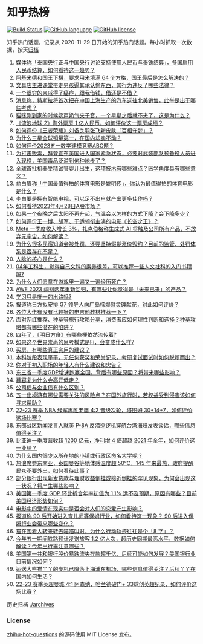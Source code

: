 # 知乎热榜
[![Build Status](https://github.com/ToWeLong/zhihu-hot-questions/workflows/CI/badge.svg)](https://github.com/ToWeLong/zhihu-hot-questions/actions)
[![GitHub language](https://img.shields.io/badge/language-golang-orange.svg)](https://golang.org/)
[![GitHub license](https://img.shields.io/github/license/ToWeLong/zhihu-hot-questions)](https://github.com/ToWeLong/zhihu-hot-questions/blob/main/LICENSE)

知乎热门话题，记录从 2020-11-29 日开始的知乎热门话题。每小时抓取一次数据，按天[归档](./archives)

<!-- BEGIN -->

1. [媒体称「泰国央行正与中国央行讨论支持使用人民币与泰铢结算」，多国启用人民币结算，如何看待这一趋势？](https://www.zhihu.com/question/598108865)
1. [阿基米德和国王下棋，要求用米填满 64 个方格，国王最后是怎么解决的？](https://www.zhihu.com/question/380875083)
1. [文具店主进课堂带走男孩逼其承认偷东西，其行为违反了哪些法律？](https://www.zhihu.com/question/597678030)
1. [一个很穷的亲戚得了癌症，跟我借钱，借还是不借？](https://www.zhihu.com/question/592123413)
1. [消息称，特斯拉将首次把在中国上海生产的汽车送往北美销售，此举是出于哪些考虑？](https://www.zhihu.com/question/597471724)
1. [猫咪刚到家的时候奶声奶气夹子音，一个星期之后就不夹了，这是为什么？](https://www.zhihu.com/question/597845408)
1. [《流浪地球 2》海外票房 1 亿人民币，如何评价这一票房成绩？](https://www.zhihu.com/question/596153292)
1. [如何评价《王者荣耀》刘备关羽张飞新皮肤「百相守梦」？](https://www.zhihu.com/question/597653206)
1. [为什么三星全球销量第一，在国内却卖不动？](https://www.zhihu.com/question/597826770)
1. [如何评价2023五一数学建模竞赛ABC题？](https://www.zhihu.com/question/597361374)
1. [为打击贩毒，拜登宣布美国进入国家紧急状态，必要时武装部队预备役人员进入现役，美国毒品泛滥到何种地步了？](https://www.zhihu.com/question/598210779)
1. [全球首批机器受精试管婴儿出生，这项技术有哪些难点？医学角度具有哪些意义？](https://www.zhihu.com/question/598207368)
1. [俞白眉称「中国最值得拍的体育电影是姚明传」，你认为最值得拍的体育电影是什么？](https://www.zhihu.com/question/596187946)
1. [李白要是拥有智能电视，可以足不出户就产出更多佳作吗？](https://www.zhihu.com/question/597297797)
1. [如何看待2023年4月28日A股市场？](https://www.zhihu.com/question/598127382)
1. [如果一个夜晚之后太阳不再升起，气温会以怎样的方式下降？会下降多少？](https://www.zhihu.com/question/597540165)
1. [如何评价王一博、胡军、于适领衔主演的电影《长空之王》？](https://www.zhihu.com/question/557738601)
1. [Meta 一季度收入增长 3%，扎克伯格称生成式 AI 将触及公司所有产品，不放弃元宇宙，如何解读？](https://www.zhihu.com/question/598064775)
1. [为什么很多民宿知道会被处罚，还要坚持假期涨价毁约？目前的监管、处罚体系是否存在不足？](https://www.zhihu.com/question/597947775)
1. [人脉的核心是什么？](https://www.zhihu.com/question/351341044)
1. [04年工科生，觉得自己文科的素养很差，可以推荐一些人文社科的入门书籍吗?](https://www.zhihu.com/question/597975549)
1. [为什么人们愿意在游戏里一遍又一遍经历死亡？](https://www.zhihu.com/question/596748431)
1. [AWE 2023 阔别两年重新回归，有哪些让你觉得是「未来已来」的产品？](https://www.zhihu.com/question/598211038)
1. [学习只是唯一的出路吗?](https://www.zhihu.com/question/598110289)
1. [报道称日方拟安排 G7 领导人向广岛核爆慰灵碑献花，对此如何评价？](https://www.zhihu.com/question/598066313)
1. [各位大佬有没有比较好的电吉他教材推荐一下？](https://www.zhihu.com/question/436657258)
1. [面对网红推荐、种草等旅行攻略分享，消费者应如何理性判断和选择？种草攻略都有哪些潜在的陷阱？](https://www.zhihu.com/question/597946477)
1. [四年了，《明日方舟》有哪些梗依然流传着?](https://www.zhihu.com/question/597780497)
1. [如果这个世界崇尚的思考模式是Fi，会变成什么样?](https://www.zhihu.com/question/597104740)
1. [买房，有哪些真正实用的建议？](https://www.zhihu.com/question/594097752)
1. [本科阶段表现平平，无任何获奖和荣誉记录，考研复试面试时如何脱颖而出？](https://www.zhihu.com/question/590157274)
1. [你对于初入职场的年轻人有什么建议和忠告？](https://www.zhihu.com/question/587076623)
1. [东三省一季度GDP增速跑赢全国，背后有哪些原因？将带来哪些影响？](https://www.zhihu.com/question/598064212)
1. [慕容复为什么会高开低走？](https://www.zhihu.com/question/598001512)
1. [公司债与企业债有什么区别？](https://www.zhihu.com/question/26573885)
1. [五一出境游有哪些需要关注的风险点？在国外旅行时，若权益受到侵害该如何寻求帮助？](https://www.zhihu.com/question/597946408)
1. [22-23 赛季 NBA 绿军再胜老鹰 4:2 晋级次轮，塔图姆 30+14+7，如何评价这场比赛？](https://www.zhihu.com/question/598203170)
1. [东部战区新闻发言人就美 P-8A 反潜巡逻机穿航台湾海峡发表谈话，哪些信息值得关注？](https://www.zhihu.com/question/598238164)
1. [比亚迪一季度营收超 1200 亿元，净利增 4 倍超越 2021 年全年，如何评价这一业绩？](https://www.zhihu.com/question/598205401)
1. [为什么国内很少以所在地的小镇或行政区命名大学呢？](https://www.zhihu.com/question/597958019)
1. [热浪席卷东南亚，泰国曼谷等地体感温度超 50℃，145 年来最热，政府提醒民众不要外出，如何看待此事？](https://www.zhihu.com/question/597904992)
1. [部分银行出现新发贷款与理财收益倒挂或接近倒挂的罕见现象，为何会出现这一状况？将产生哪些影响？](https://www.zhihu.com/question/598024776)
1. [美国第一季度 GDP 环比折合年率初值为 1.1% 远不及预期，原因有哪些？目前美国经济形势如何？](https://www.zhihu.com/question/598142259)
1. [电影中的爱情在现实中是否会对人们的恋爱产生影响？](https://www.zhihu.com/question/593503670)
1. [报道称 90 后开始进入育儿师等保姆行业，如何看待这一现象？ 90 后进入保姆行业会带来哪些变化？](https://www.zhihu.com/question/598030781)
1. [猫在围着人转来转去喵喵叫时，为什么行动轨迹往往是个「8 字」？](https://www.zhihu.com/question/594163265)
1. [今年五一期间铁路预计发送旅客 1.2 亿人次，超历史同期最高水平，数据如何解读？今年出行需注意哪些？](https://www.zhihu.com/question/598063748)
1. [美国第一共和银行股价暴跌流失存款超千亿，后续可能如何发展？美国银行业目前情况如何？](https://www.zhihu.com/question/598101386)
1. [运送大熊猫丫丫的专机已降落上海浦东机场，哪些信息值得关注？后续丫丫在国内如何生活？](https://www.zhihu.com/question/598073888)
1. [22-23 赛季英超曼城 4:1 阿森纳，哈兰德破门+ 33球创英超纪录，如何评价这场比赛？](https://www.zhihu.com/question/597992254)

<!-- END -->

历史归档 [./archives](./archives)


### License
[zhihu-hot-questions](https://github.com/towelong/zhihu-hot-questions) 的源码使用 MIT License 发布。